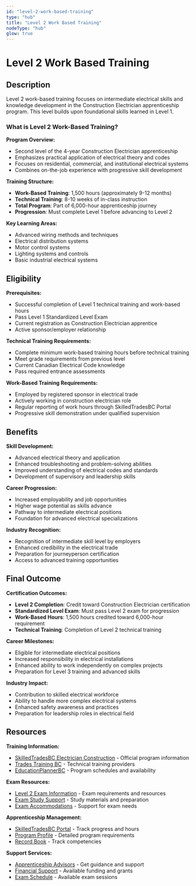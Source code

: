 ```yaml
---
id: "level-2-work-based-training"
type: "hub"
title: "Level 2 Work Based Training"
nodeType: "hub"
glow: true
---
```


# Level 2 Work Based Training

## Description

Level 2 work-based training focuses on intermediate electrical skills and knowledge development in the Construction Electrician apprenticeship program. This level builds upon foundational skills learned in Level 1.

### What is Level 2 Work-Based Training?

**Program Overview:**
- Second level of the 4-year Construction Electrician apprenticeship
- Emphasizes practical application of electrical theory and codes
- Focuses on residential, commercial, and institutional electrical systems
- Combines on-the-job experience with progressive skill development

**Training Structure:**
- **Work-Based Training**: 1,500 hours (approximately 9-12 months)
- **Technical Training**: 8-10 weeks of in-class instruction
- **Total Program**: Part of 6,000-hour apprenticeship journey
- **Progression**: Must complete Level 1 before advancing to Level 2

**Key Learning Areas:**
- Advanced wiring methods and techniques
- Electrical distribution systems
- Motor control systems
- Lighting systems and controls
- Basic industrial electrical systems

## Eligibility

**Prerequisites:**
- Successful completion of Level 1 technical training and work-based hours
- Pass Level 1 Standardized Level Exam
- Current registration as Construction Electrician apprentice
- Active sponsor/employer relationship

**Technical Training Requirements:**
- Complete minimum work-based training hours before technical training
- Meet grade requirements from previous level
- Current Canadian Electrical Code knowledge
- Pass required entrance assessments

**Work-Based Training Requirements:**
- Employed by registered sponsor in electrical trade
- Actively working in construction electrician role
- Regular reporting of work hours through SkilledTradesBC Portal
- Progressive skill demonstration under qualified supervision

## Benefits

**Skill Development:**
- Advanced electrical theory and application
- Enhanced troubleshooting and problem-solving abilities
- Improved understanding of electrical codes and standards
- Development of supervisory and leadership skills

**Career Progression:**
- Increased employability and job opportunities
- Higher wage potential as skills advance
- Pathway to intermediate electrical positions
- Foundation for advanced electrical specializations

**Industry Recognition:**
- Recognition of intermediate skill level by employers
- Enhanced credibility in the electrical trade
- Preparation for journeyperson certification
- Access to advanced training opportunities

## Final Outcome

**Certification Outcomes:**
- **Level 2 Completion**: Credit toward Construction Electrician certification
- **Standardized Level Exam**: Must pass Level 2 exam for progression
- **Work-Based Hours**: 1,500 hours credited toward 6,000-hour requirement
- **Technical Training**: Completion of Level 2 technical training

**Career Milestones:**
- Eligible for intermediate electrical positions
- Increased responsibility in electrical installations
- Enhanced ability to work independently on complex projects
- Preparation for Level 3 training and advanced skills

**Industry Impact:**
- Contribution to skilled electrical workforce
- Ability to handle more complex electrical systems
- Enhanced safety awareness and practices
- Preparation for leadership roles in electrical field

## Resources

**Training Information:**
- [SkilledTradesBC Electrician Construction](https://skilledtradesbc.ca/electrician-construction) - Official program information
- [Trades Training BC](https://www.tradestrainingbc.ca/) - Technical training providers
- [EducationPlannerBC](https://educationplannerbc.ca/search) - Program schedules and availability

**Exam Resources:**
- [Level 2 Exam Information](https://skilledtradesbc.ca/get-certified/about-exams) - Exam requirements and resources
- [Exam Study Support](https://skilledtradesbc.ca/get-certified-about-exams/exam-study-support) - Study materials and preparation
- [Exam Accommodations](https://skilledtradesbc.ca/exam-accommodations) - Support for exam needs

**Apprenticeship Management:**
- [SkilledTradesBC Portal](https://portal.skilledtradesbc.ca/) - Track progress and hours
- [Program Profile](https://skilledtradesbc.ca/electrician-construction) - Detailed program requirements
- [Record Book](https://skilledtradesbc.ca/electrician-construction) - Track competencies

**Support Services:**
- [Apprenticeship Advisors](https://skilledtradesbc.ca/contact-us) - Get guidance and support
- [Financial Support](https://skilledtradesbc.ca/financial-support) - Available funding and grants
- [Exam Schedule](https://skilledtradesbc.ca/exam-schedule) - Available exam sessions
